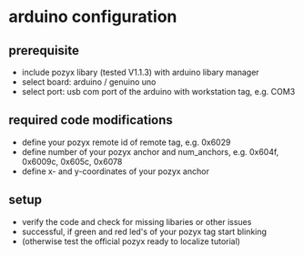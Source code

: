# arduino configuration

## prerequisite
- include pozyx libary (tested V1.1.3) with arduino libary manager
- select board: arduino / genuino uno
- select port: usb com port of the arduino with workstation tag, e.g. COM3

## required code modifications
- define your pozyx remote id of remote tag, e.g. 0x6029
- define number of your pozyx anchor and num_anchors, e.g. 0x604f, 0x6009c, 0x605c, 0x6078 
- define x- and y-coordinates of your pozyx anchor

## setup
- verify the code and check for missing libaries or other issues
- successful, if green and red led's of your pozyx tag start blinking
- (otherwise test the official pozyx ready to localize tutorial)
